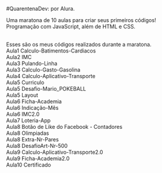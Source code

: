 #QuarentenaDev: por Alura.

Uma maratona de 10 aulas para criar seus primeiros códigos!
<br>Programação com JavaScript, além de HTML e CSS.

<br>Esses são os meus códigos realizados durante a maratona.
<br>Aula1	Calculo-Batimentos-Cardiacos
<br>Aula2	IMC
<br>Aula3	Pulando-Linha
<br>Aula3	Calculo-Gasto-Gasolina
<br>Aula4	Calculo-Aplicativo-Transporte
<br>Aula5	Curriculo
<br>Aula5	Desafio-Mario_POKEBALL
<br>Aula5	Layout
<br>Aula6	Ficha-Academia
<br>Aula6	Indicação-Mês
<br>Aula6	IMC2.0
<br>Aula7	Loteria-App
<br>Aula8	Botão de Like do Facebook - Contadores
<br>Aula8	Olimpiadas
<br>Aula8	Extra-Nr-Pares
<br>Aula8	DesafioArt-Nr-500
<br>Aula9	Calculo-Aplicativo-Transporte2.0
<br>Aula9	Ficha-Academia2.0
<br>Aula10	Certificado

